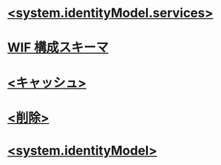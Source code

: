 # [<system.identityModel.services>](system-identitymodel-services.md)
# [<issuerTokenResolver>](issuertokenresolver.md)
# [<securityTokenHandlers>](securitytokenhandlers.md)
# [<trustedIssuers>](trustedissuers.md)
# [<sessionSecurityTokenCache>](sessionsecuritytokencache.md)
# [<claimType>](claimtype.md)
# [<wsFederation>](wsfederation.md)
# [<claimTypeRequired>](claimtyperequired.md)
# [<cookieHandler>](cookiehandler.md)
# [<x509SecurityTokenHandlerRequirement>](x509securitytokenhandlerrequirement.md)
# [<tokenReplayDetection>](tokenreplaydetection.md)
# [<customCookieHandler>](customcookiehandler.md)
# [<claimsAuthorizationManager>](claimsauthorizationmanager.md)
# [<federationConfiguration>](federationconfiguration.md)
# [<certificateValidator>](certificatevalidator.md)
# [<audienceUris>](audienceuris.md)
# [<chunkedCookieHandler>](chunkedcookiehandler.md)
# [<userNameSecurityTokenHandlerRequirement>](usernamesecuritytokenhandlerrequirement.md)
# [<serviceTokenResolver>](servicetokenresolver.md)
# [<claimsAuthenticationManager>](claimsauthenticationmanager.md)
# [<certificateValidation>](certificatevalidation.md)
# [<roleClaimType>](roleclaimtype.md)
# [<issuerNameRegistry>](issuernameregistry.md)
# [<clear>](clear.md)
# [WIF 構成スキーマ](index.md)
# [<sessionTokenRequirement>](sessiontokenrequirement.md)
# [<add>](add.md)
# [<キャッシュ>](caches.md)
# [<serviceCertificate>](servicecertificate.md)
# [<削除>](remove.md)
# [<certificateReference>](certificatereference.md)
# [<securityTokenHandlerConfiguration>](securitytokenhandlerconfiguration.md)
# [<system.identityModel>](system-identitymodel.md)
# [<identityConfiguration>](identityconfiguration.md)
# [<nameClaimType>](nameclaimtype.md)
# [<tokenReplayCache>](tokenreplaycache.md)
# [<samlSecurityTokenRequirement>](samlsecuritytokenrequirement.md)

